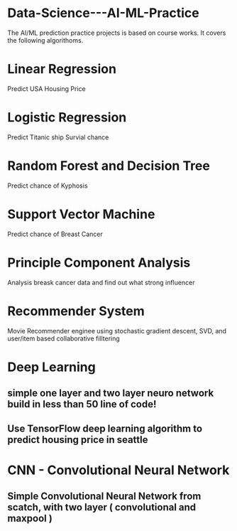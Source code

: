 # Data-Science---AI-ML-Practice
The AI/ML prediction practice projects is based on course works. It covers the following algorithoms.

# Linear Regression
Predict USA Housing Price 

# Logistic Regression
Predict Titanic ship Survial chance

# Random Forest and Decision Tree
Predict chance of Kyphosis

# Support Vector Machine
Predict chance of Breast Cancer 

# Principle Component Analysis
Analysis breask cancer data and find out what strong influencer

# Recommender System 
Movie Recommender enginee using stochastic gradient descent, SVD, and user/item based collaborative filltering

# Deep Learning
## simple one layer and two layer neuro network build in less than 50 line of code!
## Use TensorFlow deep learning algorithm to predict housing price in seattle

# CNN - Convolutional Neural Network
##  Simple Convolutional Neural Network from scatch, with two layer ( convolutional and maxpool )
